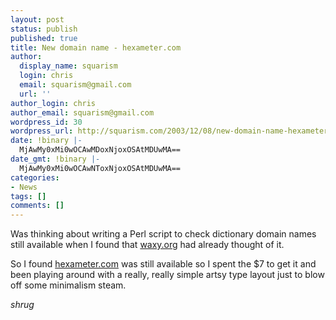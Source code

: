 ```yaml
---
layout: post
status: publish
published: true
title: New domain name - hexameter.com
author:
  display_name: squarism
  login: chris
  email: squarism@gmail.com
  url: ''
author_login: chris
author_email: squarism@gmail.com
wordpress_id: 30
wordpress_url: http://squarism.com/2003/12/08/new-domain-name-hexametercom/
date: !binary |-
  MjAwMy0xMi0wOCAwMDoxNjoxOSAtMDUwMA==
date_gmt: !binary |-
  MjAwMy0xMi0wOCAwNToxNjoxOSAtMDUwMA==
categories:
- News
tags: []
comments: []
---
```

Was thinking about writing a Perl script to check dictionary domain names still available when I found that [waxy.org](http://waxy.org) had already thought of it.

So I found [hexameter.com](http://hexameter.com) was still available so I spent the $7 to get it and been playing around with a really, really simple artsy type layout just to blow off some minimalism steam.

*shrug*